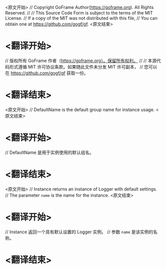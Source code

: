 
<原文开始>
// Copyright GoFrame Author(https://goframe.org). All Rights Reserved.
//
// This Source Code Form is subject to the terms of the MIT License.
// If a copy of the MIT was not distributed with this file,
// You can obtain one at https://github.com/gogf/gf.
<原文结束>

# <翻译开始>
// 版权所有 GoFrame 作者（https://goframe.org）。保留所有权利。
//
// 本源代码形式遵循 MIT 许可协议条款。如果随此文件未分发 MIT 许可副本，
// 您可以在 https://github.com/gogf/gf 获取一份。
# <翻译结束>


<原文开始>
// DefaultName is the default group name for instance usage.
<原文结束>

# <翻译开始>
// DefaultName 是用于实例使用的默认组名。
# <翻译结束>


<原文开始>
// Instance returns an instance of Logger with default settings.
// The parameter `name` is the name for the instance.
<原文结束>

# <翻译开始>
// Instance 返回一个具有默认设置的 Logger 实例。
// 参数 `name` 是该实例的名称。
# <翻译结束>

